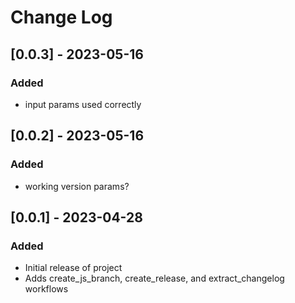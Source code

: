 # Change Log

## [0.0.3] - 2023-05-16

### Added
- input params used correctly

## [0.0.2] - 2023-05-16

### Added
- working version params?

## [0.0.1] - 2023-04-28

### Added

- Initial release of project
- Adds create_js_branch, create_release, and extract_changelog workflows
